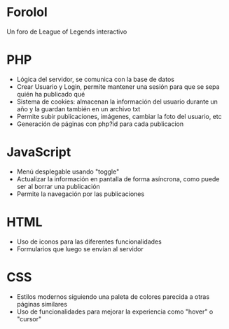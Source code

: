 # Forolol
Un foro de League of Legends interactivo
# PHP
* Lógica del servidor, se comunica con la base de datos
* Crear Usuario y Login, permite mantener una sesión para que se sepa quién ha publicado qué
* Sistema de cookies: almacenan la información del usuario durante un año y la guardan también en un archivo txt
* Permite subir publicaciones, imágenes, cambiar la foto del usuario, etc
* Generación de páginas con php?id para cada publicacion
# JavaScript
* Menú desplegable usando "toggle"
* Actualizar la información en pantalla de forma asíncrona, como puede ser al borrar una publicación
* Permite la navegación por las publicaciones
# HTML
* Uso de iconos para las diferentes funcionalidades
* Formularios que luego se envían al servidor
# CSS
* Estilos modernos siguiendo una paleta de colores parecida a otras páginas similares
* Uso de funcionalidades para mejorar la experiencia como "hover" o "cursor"

